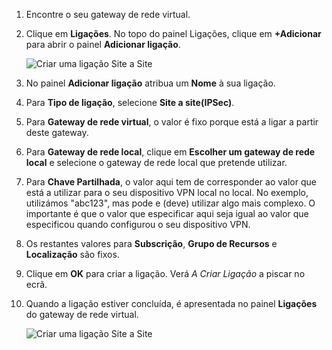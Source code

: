 1. Encontre o seu gateway de rede virtual.
2. Clique em **Ligações**. No topo do painel Ligações, clique em **+Adicionar** para abrir o painel **Adicionar ligação**.
   
    ![Criar uma ligação Site a Site](./media/vpn-gateway-add-site-to-site-connection-s2s-rm-portal-include/connection.png)
3. No painel **Adicionar ligação** atribua um **Nome** à sua ligação. 
4. Para **Tipo de ligação**, selecione **Site a site(IPSec)**.
5. Para **Gateway de rede virtual**, o valor é fixo porque está a ligar a partir deste gateway.
6. Para **Gateway de rede local**, clique em **Escolher um gateway de rede local** e selecione o gateway de rede local que pretende utilizar. 
7. Para **Chave Partilhada**, o valor aqui tem de corresponder ao valor que está a utilizar para o seu dispositivo VPN local no local. No exemplo, utilizámos "abc123", mas pode e (deve) utilizar algo mais complexo. O importante é que o valor que especificar aqui seja igual ao valor que especificou quando configurou o seu dispositivo VPN.
8. Os restantes valores para **Subscrição**, **Grupo de Recursos** e **Localização** são fixos.
9. Clique em **OK** para criar a ligação. Verá *A Criar Ligação* a piscar no ecrã.
10. Quando a ligação estiver concluída, é apresentada no painel **Ligações** do gateway de rede virtual.
    
    ![Criar uma ligação Site a Site](./media/vpn-gateway-add-site-to-site-connection-s2s-rm-portal-include/connectionstatus450.png)

